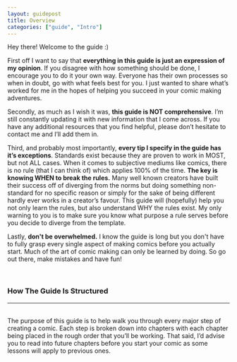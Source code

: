 ```yaml
---
layout: guidepost
title: Overview
categories: ["guide", "Intro"]
---
```


Hey there! Welcome to the guide :)

First off I want to say that **everything in this guide is just an expression of my opinion**. If you disagree with how something should be done, I encourage you to do it your own way. Everyone has their own processes so when in doubt, go with what feels best for you. I just wanted to share what’s worked for me in the hopes of helping you succeed in your comic making adventures.

Secondly, as much as I wish it was, **this guide is NOT comprehensive**. I’m still constantly updating it with new information that I come across. If you have any additional resources that you find helpful, please don’t hesitate to contact me and I’ll add them in.

Third, and probably most importantly, **every tip I specify in the guide has it’s exceptions**. Standards exist because they are proven to work in MOST, but not ALL cases. When it comes to subjective mediums like comics, there is no rule (that I can think of) which applies 100% of the time. **The key is knowing WHEN to break the rules.** Many well known creators have built their success off of diverging from the norms but doing something non-standard for no specific reason or simply for the sake of being different hardly ever works in a creator’s favour. This guide will (hopefully) help you not only learn the rules, but also understand WHY the rules exist. My only warning to you is to make sure you know what purpose a rule serves before you decide to diverge from the template.

Lastly, **don't be overwhelmed.** I know the guide is long but you don't have to fully grasp every single aspect of making comics before you actually start. Much of the art of comic making can only be learned by doing. So go out there, make mistakes and have fun!

<br>

### How The Guide Is Structured

<hr><br>
The purpose of this guide is to help walk you through every major step of creating a comic. Each step is broken down into chapters with each chapter being placed in the rough order that you’ll be working. That said, I’d advise you to read into future chapters before you start your comic as some lessons will apply to previous ones.